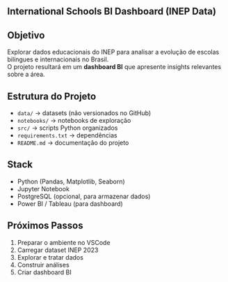 ## International Schools BI Dashboard (INEP Data)

## Objetivo
Explorar dados educacionais do INEP para analisar a evolução de escolas bilíngues e internacionais no Brasil.  
O projeto resultará em um **dashboard BI** que apresente insights relevantes sobre a área.

## Estrutura do Projeto
- `data/` → datasets (não versionados no GitHub)
- `notebooks/` → notebooks de exploração
- `src/` → scripts Python organizados
- `requirements.txt` → dependências
- `README.md` → documentação do projeto

## Stack
- Python (Pandas, Matplotlib, Seaborn)
- Jupyter Notebook
- PostgreSQL (opcional, para armazenar dados)
- Power BI / Tableau (para dashboard)

## Próximos Passos
1. Preparar o ambiente no VSCode  
2. Carregar dataset INEP 2023  
3. Explorar e tratar dados  
4. Construir análises  
5. Criar dashboard BI  
